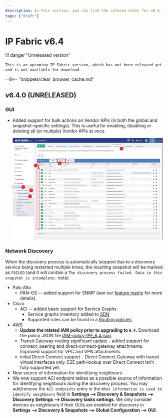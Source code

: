 ```yaml
---
description: In this section, you can find the release notes for v6.4 releases.
tags: ["draft"]
---
```


# IP Fabric v6.4

!!! danger "Unreleased version"

    This is an upcoming IP Fabric version, which has not been released yet and is not available for download.

--8<-- "snippets/clear_browser_cache.md"

## v6.4.0 (UNRELEASED)

### GUI

- Added support for bulk actions on Vendor APIs (in both the global and
  snapshot-specific settings). This is useful for enabling, disabling or
  deleting all (or multiple) Vendor APIs at once.

  ![Vendor API GUI with bulk actions](6.4_vendor_api_bulk_actions.png)

### Network Discovery

When the discovery process is automatically stopped due to a discovery service
being restarted multiple times, the resulting snapshot will be marked as
`FAILED` (and it will contain a `The discovery process failed. Data in this
snapshot is incomplete.` note).

- Palo Alto
  - PAN-OS -- added support for SNMP (see our [feature matrix](https://matrix.ipfabric.io) for more details).
- Cisco
  - ACI -- added basic support for Service Graphs
    - Service graphs inventory added to [SDN](../../IP_Fabric_GUI/technology_tables/SDN.md)
    - Supported rules can be found in a [Routing policies](../../IP_Fabric_GUI/technology_tables/routing.md/#routing-policies)
- AWS
  - **Update the related IAM policy prior to upgrading to `6.4`.** Download the policy JSON file [IAM-policy-IPF_6.4.json](../../IP_Fabric_Settings/Discovery_and_Snapshots/Discovery_Settings/Vendors_API/aws/IAM-policy-IPF_6.4.json). 
  - Transit Gateway routing significant update - added support for connect, peering and direct-connect-gateway attachments. Improved support for VPC and VPN attachments.
  - initial Direct Connect support - Direct Connect Gateway with transit virtual interfaces only. E2E path-lookup over Direct Connect isn't fully supported yet.
- New source of information for identifying neighbours
 - We now support ACI endpoint tables as a possible source of information for
   identifying neighbours during the discovery process. You may add/remove the
   `ACI endpoints` entry in the `What information is used to identify
   neighbours` field in **Settings --> Discovery & Snapshots --> Discovery
   Settings --> Discovery tasks settings**. We only consider devices as
   neighbours if their OUIs are enabled for discovery in **Settings -->
   Discovery & Snapshots --> Global Configuration --> OUI**.
